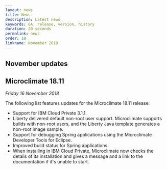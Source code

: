 ```yaml
---
layout: news
title: News
description: Latest news
keywords: GA, release, version, history
duration: 20 seconds
permalink: news
order: 10
linkname: November 2018
---
```


## November updates
## Microclimate 18.11

*Friday 16 November 2018*

The following list features updates for the Microclimate 18.11 release:
- Support for IBM Cloud Private 3.1.1.
- Liberty delivered default non-root user support. Microclimate supports builds with non-root users, and the Liberty Java template generates a non-root image sample.
- Support for debugging Spring applications using the Microclimate Developer Tools for Eclipse.
- Improved build status for Spring applications.
- When installing in IBM Cloud Private, Microclimate now checks the details of its installation and gives a message and a link to the documentation if it's unable to start.
